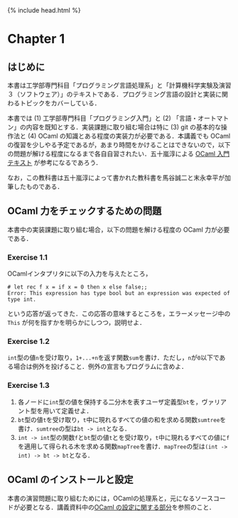 {% include head.html %}

# Chapter 1

## はじめに

本書は工学部専門科目「プログラミング言語処理系」と「計算機科学実験及演習３（ソフトウェア）」のテキストである．プログラミング言語の設計と実装に関わるトピックをカバーしている．

本書では (1) 工学部専門科目「プログラミング入門」と (2) 「言語・オートマトン」の内容を既知とする．実装課題に取り組む場合は特に (3) git の基本的な操作法と (4) OCaml の知識とある程度の実装力が必要である．本講義でも OCaml の復習を少しやる予定であるが，あまり時間をかけることはできないので，以下の問題が解ける程度になるまで各自自習されたい．五十嵐淳による [OCaml 入門テキスト](mltext.pdf) が参考になるであろう．

なお，この教科書は五十嵐淳によって書かれた教科書を馬谷誠二と末永幸平が加筆したものである．

## OCaml 力をチェックするための問題

本書中の実装課題に取り組む場合，以下の問題を解ける程度の OCaml 力が必要である．

### Exercise 1.1

OCamlインタプリタに以下の入力を与えたところ，
```
# let rec f x = if x = 0 then x else false;;
Error: This expression has type bool but an expression was expected of type int. 
```
という応答が返ってきた．この応答の意味するところを，エラーメッセージ中の `This` が何を指すかを明らかにしつつ，説明せよ．

### Exercise 1.2

`int`型の値`n`を受け取り，`1+...+n`を返す関数`sum`を書け．ただし，`n`が`0`以下である場合は例外を投げること．例外の宣言もプログラムに含めよ．

### Exercise 1.3

1. 各ノードに`int`型の値を保持する二分木を表すユーザ定義型`bt`を，ヴァリアント型を用いて定義せよ．
2. `bt`型の値`t`を受け取り，`t`中に現れるすべての値の和を求める関数`sumtree`を書け．`sumtree`の型は`bt -> int`となる．
3. `int -> int`型の関数`f`と`bt`型の値`t`とを受け取り，`t`中に現れるすべての値に`f`を適用して得られる木を求める関数`mapTree`を書け．`mapTree`の型は`(int -> int) -> bt -> bt`となる．

## OCaml のインストールと設定

本書の演習問題に取り組むためには，OCamlの処理系と，元になるソースコードが必要となる．講義資料中の[OCaml の設定に関する部分](https://kuis-isle3sw.github.io/IoPLMaterials/#ocaml-%E3%81%AE%E8%A8%AD%E5%AE%9A%E6%96%B9%E6%B3%95)を参照のこと．
